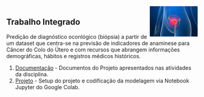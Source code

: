 <img src="/zImagens/CervicalCancer.jpg" align="right" width="25%" height="25%"/>

## Trabalho Integrado
Predição de diagnóstico oconlógico (biópsia) a partir de um dataset que centra-se na previsão de indicadores de anaminese para Câncer do Colo do Útero e com recursos que abrangem informações demográficas, hábitos e registros médicos históricos.

1. [Documentação](01-Documentacao) - Documentos do Projeto apresentados nas atividades da disciplina.
2. [Projeto](02-Projeto) - Setup do projeto e codificação da modelagem via Notebook Jupyter do Google Colab.
